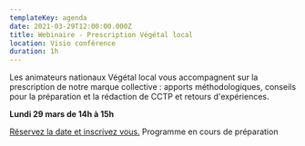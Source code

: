 ```yaml
---
templateKey: agenda
date: 2021-03-29T12:00:00.000Z
title: Webinaire - Prescription Végétal local
location: Visio conférence
duration: 1h
---
```

<!--StartFragment-->

Les animateurs nationaux Végétal local vous accompagnent sur la prescription de notre marque collective : apports méthodologiques, conseils pour la préparation et la rédaction de CCTP et retours d'expériences.

**Lundi 29 mars de 14h à 15h**

[Réservez la date et inscrivez vous.](https://4ghq9.r.a.d.sendibm1.com/mk/cl/f/WdhqVW5pGiYA71qd7N60ixmDSmQw8yPXfPueJ1kbZzmy35n9EAVuNLw4dLr438hjp3LdbtcK7nBAPf7I93BuXmqsTMwF5mRGktyuBWkuGs_xgYOBIeAuOZR-QgvTlWE75tmMCJOLN8qW5yMm4yRHquJkGvxku4jOlrxDXOhCDPt04thdscSJ5_bk_2zpXFv-TSC-lR0XxbwGASF8zVmItMGOxC-586_xeywbVS2lINHuCWBknp8eQ0UudPxslHJslYViBaEv_HImJCh1RucPAYdS_iHaXGkKmB4EGMHsezNQPH_Jxfv-BgqJcVv5zGBXukFRNqEh2KVkfdCMsSfHtpV0MY3bCx-vItNx_uByMvFY1WTFtak9wBugDahVkAwivZc) Programme en cours de préparation

<!--EndFragment-->